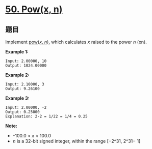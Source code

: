 # [50. Pow(x, n)](https://leetcode.com/problems/powx-n/)


## 题目

Implement [pow(*x*, *n*)](http://www.cplusplus.com/reference/valarray/pow/), which calculates *x* raised to the power *n* (xn).

**Example 1:**


    Input: 2.00000, 10
    Output: 1024.00000


**Example 2:**


    Input: 2.10000, 3
    Output: 9.26100


**Example 3:**


    Input: 2.00000, -2
    Output: 0.25000
    Explanation: 2-2 = 1/22 = 1/4 = 0.25


**Note:**

- -100.0 < *x* < 100.0
- *n* is a 32-bit signed integer, within the range [−2^31, 2^31− 1]